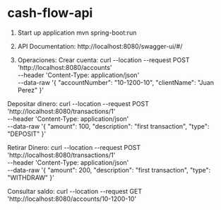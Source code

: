 # cash-flow-api

1. Start up application
    mvn spring-boot:run

2. API Documentation: 
    http://localhost:8080/swagger-ui/#/

3. Operaciones:
  Crear cuenta:
    curl --location --request POST 'http://localhost:8080/accounts' \
         --header 'Content-Type: application/json' \
         --data-raw '{
              "accountNumber": "10-1200-10",
              "clientName": "Juan Perez"
           }'
        
  Depositar dinero:
    curl --location --request POST 'http://localhost:8080/transactions/1' \
         --header 'Content-Type: application/json' \
         --data-raw '{
              "amount": 100,
              "description": "first transaction",
              "type": "DEPOSIT"
           }'
           
  Retirar Dinero:
    curl --location --request POST 'http://localhost:8080/transactions/1' \
         --header 'Content-Type: application/json' \
         --data-raw '{
              "amount": 200,
              "description": "first transaction",
              "type": "WITHDRAW"
           }'
           
  Consultar saldo:
    curl --location --request GET 'http://localhost:8080/accounts/10-1200-10'
    
    
